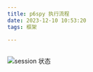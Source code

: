 ```yaml
---
title: p6spy 执行流程
date: 2023-12-10 10:53:20
tags: 框架

---
```

##
![session 状态](https://cdn.jsdelivr.net/gh/CheneyKwok/img-storage/blog/p6spy执行流程-1.png)

<!--stackedit_data:
eyJoaXN0b3J5IjpbMTc5ODY5NDQ4LDE4ODc5MTM1ODYsNTk3ND
gzNDY0XX0=
-->
